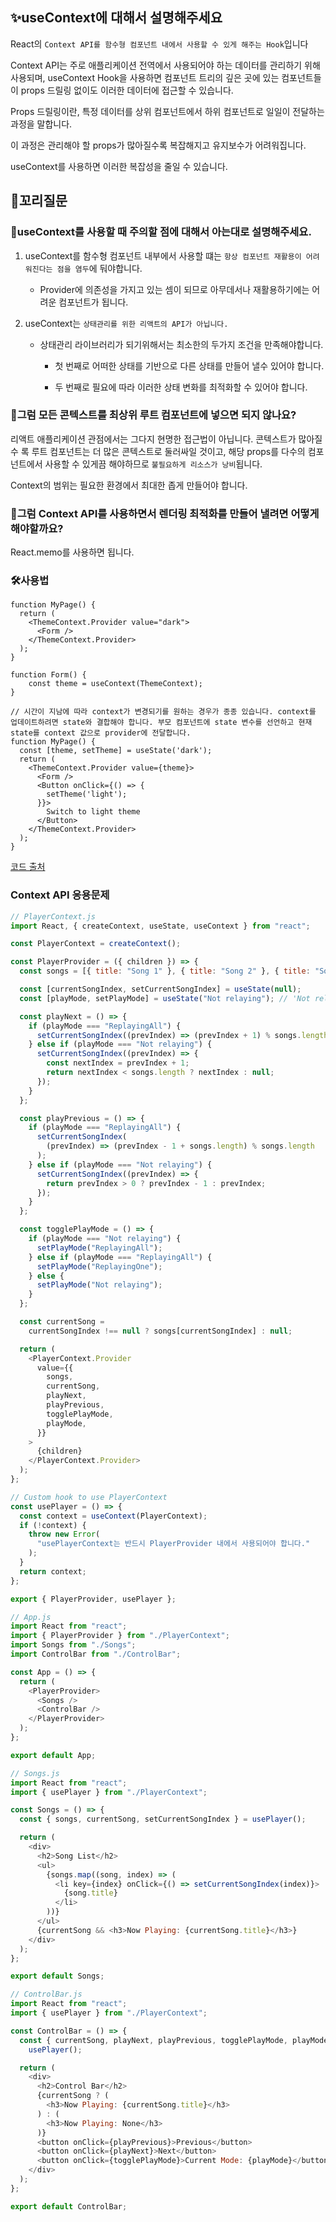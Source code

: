 ## ✨useContext에 대해서 설명해주세요

React의 `Context API를 함수형 컴포넌트 내에서 사용할 수 있게 해주는 Hook`입니다

Context API는 주로 애플리케이션 전역에서 사용되어야 하는 데이터를 관리하기 위해 사용되며, useContext Hook을 사용하면 컴포넌트 트리의 깊은 곳에 있는 컴포넌트들이 props 드릴링 없이도 이러한 데이터에 접근할 수 있습니다.

Props 드릴링이란, 특정 데이터를 상위 컴포넌트에서 하위 컴포넌트로 일일이 전달하는 과정을 말합니다.

이 과정은 관리해야 할 props가 많아질수록 복잡해지고 유지보수가 어려워집니다.

useContext를 사용하면 이러한 복잡성을 줄일 수 있습니다.

## 🔁꼬리질문

### 🤔useContext를 사용할 때 주의할 점에 대해서 아는대로 설명해주세요.

1. useContext를 함수형 컴포넌트 내부에서 사용할 떄는 `항상 컴포넌트 재활용이 어려워진다는 점을 염두`에 둬야합니다.

   - Provider에 의존성을 가지고 있는 셈이 되므로 아무데서나 재활용하기에는 어려운 컴포넌트가 됩니다.

2. useContext는 `상태관리를 위한 리액트의 API가 아닙니다.`

   - 상태관리 라이브러리가 되기위해서는 최소한의 두가지 조건을 만족해야합니다.

     - 첫 번째로 어떠한 상태를 기반으로 다른 상태를 만들어 낼수 있어야 합니다.

     - 두 번째로 필요에 따라 이러한 상태 변화를 최적화할 수 있어야 합니다.

### 🤔그럼 모든 콘텍스트를 최상위 루트 컴포넌트에 넣으면 되지 않나요?

리액트 애플리케이션 관점에서는 그다지 현명한 접근법이 아닙니다. 콘텍스트가 많아질 수 록 루트 컴포넌트는 더 많은 콘텍스트로 둘러싸일 것이고, 해당 props를 다수의 컴포넌트에서 사용할 수 있게끔 해야하므로 `불필요하게 리소스가 낭비`됩니다.

Context의 범위는 필요한 환경에서 최대한 좁게 만들어야 합니다.

### 🤔그럼 Context API를 사용하면서 렌더링 최적화를 만들어 낼려면 어떻게 해야할까요?

React.memo를 사용하면 됩니다.

### 🛠️사용법

```
function MyPage() {
  return (
    <ThemeContext.Provider value="dark">
      <Form />
    </ThemeContext.Provider>
  );
}

function Form() {
    const theme = useContext(ThemeContext);
}

```

```
// 시간이 지남에 따라 context가 변경되기를 원하는 경우가 종종 있습니다. context를 업데이트하려면 state와 결합해야 합니다. 부모 컴포넌트에 state 변수를 선언하고 현재 state를 context 값으로 provider에 전달합니다.
function MyPage() {
  const [theme, setTheme] = useState('dark');
  return (
    <ThemeContext.Provider value={theme}>
      <Form />
      <Button onClick={() => {
        setTheme('light');
      }}>
        Switch to light theme
      </Button>
    </ThemeContext.Provider>
  );
}

```

[코드 출처](https://react-ko.dev/reference/react/useLayoutEffect)

### Context API 응용문제

```javascript
// PlayerContext.js
import React, { createContext, useState, useContext } from "react";

const PlayerContext = createContext();

const PlayerProvider = ({ children }) => {
  const songs = [{ title: "Song 1" }, { title: "Song 2" }, { title: "Song 3" }];

  const [currentSongIndex, setCurrentSongIndex] = useState(null);
  const [playMode, setPlayMode] = useState("Not relaying"); // 'Not relaying', 'ReplayingAll', 'ReplayingOne'

  const playNext = () => {
    if (playMode === "ReplayingAll") {
      setCurrentSongIndex((prevIndex) => (prevIndex + 1) % songs.length);
    } else if (playMode === "Not relaying") {
      setCurrentSongIndex((prevIndex) => {
        const nextIndex = prevIndex + 1;
        return nextIndex < songs.length ? nextIndex : null;
      });
    }
  };

  const playPrevious = () => {
    if (playMode === "ReplayingAll") {
      setCurrentSongIndex(
        (prevIndex) => (prevIndex - 1 + songs.length) % songs.length
      );
    } else if (playMode === "Not relaying") {
      setCurrentSongIndex((prevIndex) => {
        return prevIndex > 0 ? prevIndex - 1 : prevIndex;
      });
    }
  };

  const togglePlayMode = () => {
    if (playMode === "Not relaying") {
      setPlayMode("ReplayingAll");
    } else if (playMode === "ReplayingAll") {
      setPlayMode("ReplayingOne");
    } else {
      setPlayMode("Not relaying");
    }
  };

  const currentSong =
    currentSongIndex !== null ? songs[currentSongIndex] : null;

  return (
    <PlayerContext.Provider
      value={{
        songs,
        currentSong,
        playNext,
        playPrevious,
        togglePlayMode,
        playMode,
      }}
    >
      {children}
    </PlayerContext.Provider>
  );
};

// Custom hook to use PlayerContext
const usePlayer = () => {
  const context = useContext(PlayerContext);
  if (!context) {
    throw new Error(
      "usePlayerContext는 반드시 PlayerProvider 내에서 사용되어야 합니다."
    );
  }
  return context;
};

export { PlayerProvider, usePlayer };
```

```js
// App.js
import React from "react";
import { PlayerProvider } from "./PlayerContext";
import Songs from "./Songs";
import ControlBar from "./ControlBar";

const App = () => {
  return (
    <PlayerProvider>
      <Songs />
      <ControlBar />
    </PlayerProvider>
  );
};

export default App;
```

```js
// Songs.js
import React from "react";
import { usePlayer } from "./PlayerContext";

const Songs = () => {
  const { songs, currentSong, setCurrentSongIndex } = usePlayer();

  return (
    <div>
      <h2>Song List</h2>
      <ul>
        {songs.map((song, index) => (
          <li key={index} onClick={() => setCurrentSongIndex(index)}>
            {song.title}
          </li>
        ))}
      </ul>
      {currentSong && <h3>Now Playing: {currentSong.title}</h3>}
    </div>
  );
};

export default Songs;
```

```js
// ControlBar.js
import React from "react";
import { usePlayer } from "./PlayerContext";

const ControlBar = () => {
  const { currentSong, playNext, playPrevious, togglePlayMode, playMode } =
    usePlayer();

  return (
    <div>
      <h2>Control Bar</h2>
      {currentSong ? (
        <h3>Now Playing: {currentSong.title}</h3>
      ) : (
        <h3>Now Playing: None</h3>
      )}
      <button onClick={playPrevious}>Previous</button>
      <button onClick={playNext}>Next</button>
      <button onClick={togglePlayMode}>Current Mode: {playMode}</button>
    </div>
  );
};

export default ControlBar;
```
